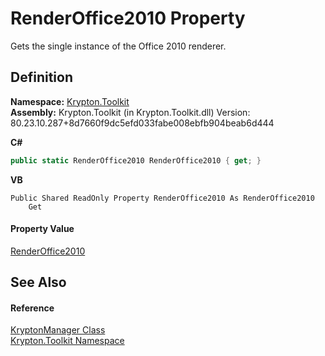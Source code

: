 # RenderOffice2010 Property


Gets the single instance of the Office 2010 renderer.



## Definition
**Namespace:** <a href="79d2eac2-21f4-54ff-7552-b20c33c30600.md">Krypton.Toolkit</a>  
**Assembly:** Krypton.Toolkit (in Krypton.Toolkit.dll) Version: 80.23.10.287+8d7660f9dc5efd033fabe008ebfb904beab6d444

**C#**
``` C#
public static RenderOffice2010 RenderOffice2010 { get; }
```
**VB**
``` VB
Public Shared ReadOnly Property RenderOffice2010 As RenderOffice2010
	Get
```



#### Property Value
<a href="89d23405-3fea-8750-839f-77e66a024ccb.md">RenderOffice2010</a>

## See Also


#### Reference
<a href="fd000c89-b24b-9dde-c880-bccf31b10060.md">KryptonManager Class</a>  
<a href="79d2eac2-21f4-54ff-7552-b20c33c30600.md">Krypton.Toolkit Namespace</a>  
